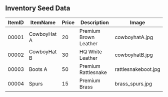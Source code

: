 ## Inventory Seed Data

| ItemID  | ItemName    | Price |       Description     | Image |
| --------|-------------|-------|-----------------------|---------------------|
| 00001   | CowboyHat A |   20  | Premium Brown Leather | cowboyhatA.jpg      |
| 00002   | CowboyHat B |   30  | HQ White Leather      | cowboyhatB.jpg      | 
| 00003   | Boots A     |   50  | Premium Rattlesnake   | rattlesnakeboot.jpg |
| 00004   | Spurs       |   15  | Premium Brass         | brass_spurs.jpg     |
